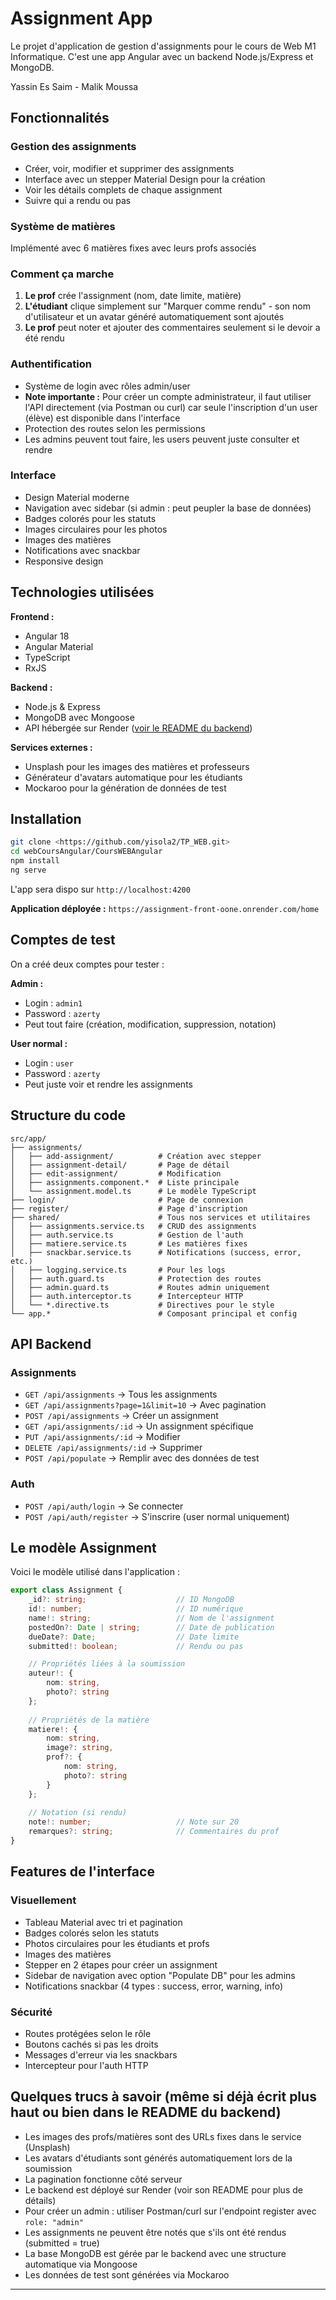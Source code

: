 # Assignment App

Le projet d'application de gestion d'assignments pour le cours de Web M1 Informatique. C'est une app Angular avec un backend Node.js/Express et MongoDB.

Yassin Es Saim - Malik Moussa

## Fonctionnalités

### Gestion des assignments
- Créer, voir, modifier et supprimer des assignments
- Interface avec un stepper Material Design pour la création
- Voir les détails complets de chaque assignment
- Suivre qui a rendu ou pas

### Système de matières
Implémenté avec 6 matières fixes avec leurs profs associés

### Comment ça marche
1. **Le prof** crée l'assignment (nom, date limite, matière)
2. **L'étudiant** clique simplement sur "Marquer comme rendu" - son nom d'utilisateur et un avatar généré automatiquement sont ajoutés
3. **Le prof** peut noter et ajouter des commentaires seulement si le devoir a été rendu

### Authentification
- Système de login avec rôles admin/user
- **Note importante :** Pour créer un compte administrateur, il faut utiliser l'API directement (via Postman ou curl) car seule l'inscription d'un user (élève) est disponible dans l'interface
- Protection des routes selon les permissions
- Les admins peuvent tout faire, les users peuvent juste consulter et rendre

### Interface
- Design Material moderne
- Navigation avec sidebar (si admin : peut peupler la base de données)
- Badges colorés pour les statuts
- Images circulaires pour les photos
- Images des matières
- Notifications avec snackbar
- Responsive design

## Technologies utilisées

**Frontend :**
- Angular 18
- Angular Material
- TypeScript
- RxJS

**Backend :**
- Node.js & Express
- MongoDB avec Mongoose
- API hébergée sur Render ([voir le README du backend](https://github.com/yisola2/assignment_api.git))

**Services externes :**
- Unsplash pour les images des matières et professeurs
- Générateur d'avatars automatique pour les étudiants
- Mockaroo pour la génération de données de test

## Installation

```bash
git clone <https://github.com/yisola2/TP_WEB.git>
cd webCoursAngular/CoursWEBAngular
npm install
ng serve
```

L'app sera dispo sur `http://localhost:4200`

**Application déployée :** `https://assignment-front-oone.onrender.com/home`

## Comptes de test

On a créé deux comptes pour tester :

**Admin :**
- Login : `admin1` 
- Password : `azerty`
- Peut tout faire (création, modification, suppression, notation)

**User normal :**
- Login : `user`
- Password : `azerty` 
- Peut juste voir et rendre les assignments

## Structure du code

```
src/app/
├── assignments/
│   ├── add-assignment/          # Création avec stepper
│   ├── assignment-detail/       # Page de détail
│   ├── edit-assignment/         # Modification
│   ├── assignments.component.*  # Liste principale
│   └── assignment.model.ts      # Le modèle TypeScript
├── login/                       # Page de connexion
├── register/                    # Page d'inscription  
├── shared/                      # Tous nos services et utilitaires
│   ├── assignments.service.ts   # CRUD des assignments
│   ├── auth.service.ts          # Gestion de l'auth
│   ├── matiere.service.ts       # Les matières fixes
│   ├── snackbar.service.ts      # Notifications (success, error, etc.)
│   ├── logging.service.ts       # Pour les logs
│   ├── auth.guard.ts            # Protection des routes
│   ├── admin.guard.ts           # Routes admin uniquement
│   ├── auth.interceptor.ts      # Intercepteur HTTP
│   └── *.directive.ts           # Directives pour le style
└── app.*                        # Composant principal et config
```

## API Backend

### Assignments
- `GET /api/assignments` → Tous les assignments
- `GET /api/assignments?page=1&limit=10` → Avec pagination
- `POST /api/assignments` → Créer un assignment
- `GET /api/assignments/:id` → Un assignment spécifique
- `PUT /api/assignments/:id` → Modifier
- `DELETE /api/assignments/:id` → Supprimer
- `POST /api/populate` → Remplir avec des données de test

### Auth
- `POST /api/auth/login` → Se connecter
- `POST /api/auth/register` → S'inscrire (user normal uniquement)

## Le modèle Assignment

Voici le modèle utilisé dans l'application :

```typescript
export class Assignment {
    _id?: string;                    // ID MongoDB
    id!: number;                     // ID numérique
    name!: string;                   // Nom de l'assignment
    postedOn?: Date | string;        // Date de publication
    dueDate?: Date;                  // Date limite
    submitted!: boolean;             // Rendu ou pas

    // Propriétés liées à la soumission
    auteur!: { 
        nom: string, 
        photo?: string 
    };
    
    // Propriétés de la matière
    matiere!: { 
        nom: string, 
        image?: string, 
        prof?: { 
            nom: string, 
            photo?: string 
        } 
    };
    
    // Notation (si rendu)
    note!: number;                   // Note sur 20
    remarques?: string;              // Commentaires du prof
}
```

## Features de l'interface

### Visuellement
- Tableau Material avec tri et pagination
- Badges colorés selon les statuts
- Photos circulaires pour les étudiants et profs
- Images des matières
- Stepper en 2 étapes pour créer un assignment
- Sidebar de navigation avec option "Populate DB" pour les admins
- Notifications snackbar (4 types : success, error, warning, info)

### Sécurité
- Routes protégées selon le rôle
- Boutons cachés si pas les droits
- Messages d'erreur via les snackbars
- Intercepteur pour l'auth HTTP

## Quelques trucs à savoir (même si déjà écrit plus haut ou bien dans le README du backend)

- Les images des profs/matières sont des URLs fixes dans le service (Unsplash)
- Les avatars d'étudiants sont générés automatiquement lors de la soumission
- La pagination fonctionne côté serveur
- Le backend est déployé sur Render (voir son README pour plus de détails)
- Pour créer un admin : utiliser Postman/curl sur l'endpoint register avec `role: "admin"`
- Les assignments ne peuvent être notés que s'ils ont été rendus (submitted = true)
- La base MongoDB est gérée par le backend avec une structure automatique via Mongoose
- Les données de test sont générées via Mockaroo

---



